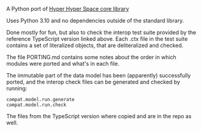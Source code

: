 A Python port of [Hyper Hyper Space core library](https://github.com/hyperhyperspace/hyperhyperspace-core)

Uses Python 3.10 and no dependencies outside of the standard library.

Done mostly for fun, but also to check the interop test suite provided by the reference TypeScript version linked above. Each .ctx file in the test suite contains a set of literalized objects, that are deliteralized and checked.

The file PORTING.md contains some notes about the order in which modules were ported and what's in each file.

The immutable part of the data model has been (apparently) successfully ported, and the interop check files can be generated and checked by running:

```
compat.model.run.generate
compat.model.run.check
```
The files from the TypeScript version where copied and are in the repo as well.